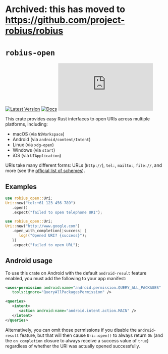 # Archived: this has moved to https://github.com/project-robius/robius

# `robius-open`

[![Latest Version](https://img.shields.io/crates/v/robius-open.svg)](https://crates.io/crates/robius-open)
[![Docs](https://docs.rs/robius-open/badge.svg)](https://docs.rs/robius-open/latest/robius_open/)
[![Project Robius Matrix Chat](https://img.shields.io/matrix/robius-general%3Amatrix.org?server_fqdn=matrix.org&style=flat&logo=matrix&label=Project%20Robius%20Matrix%20Chat&color=B7410E)](https://matrix.to/#/#robius:matrix.org)

This crate provides easy Rust interfaces to open URIs across multiple platforms, including:
- macOS (via `NSWorkspace`)
- Android (via `android/content/Intent`)
- Linux (via `xdg-open`)
- Windows (via `start`)
- iOS (via `UIApplication`)

URIs take many different forms: URLs (`http://`), `tel:`, `mailto:`, `file://`, and more (see the [official list of schemes](https://www.iana.org/assignments/uri-schemes/uri-schemes.xhtml)).

## Examples

```rust
use robius_open::Uri;
Uri::new("tel:+61 123 456 789")
   .open()
   .expect("failed to open telephone URI");
```

```rust
use robius_open::Uri;
Uri::new("http://www.google.com")
   .open_with_completion(|success| {
      log!("Opened URI? {success}");
   })
   .expect("failed to open URL");
```


## Android usage
To use this crate on Android with the default `android-result` feature enabled,
you must add the following to your app manifest:
```xml
<uses-permission android:name="android.permission.QUERY_ALL_PACKAGES"
   tools:ignore="QueryAllPackagesPermission" />

<queries>
   <intent>
      <action android:name="android.intent.action.MAIN" />
   </intent>
</queries>
```

Alternatively, you can omit those permissions if you disable the `android-result` feature,
but that will then cause `Uri::open()` to always return `Ok`
(and the `on_completion` closure to always receive a success value of `true`)
regardless of whether the URI was actually opened successfully.
